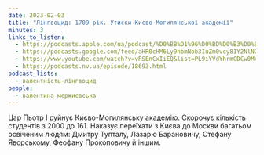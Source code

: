 ```yaml
---
date: 2023-02-03
title: "Лінгвоцид: 1709 рік. Утиски Києво-Могилянської академії"
minutes: 3
links_to_listen:
  - https://podcasts.apple.com/ua/podcast/%D0%BB%D1%96%D0%BD%D0%B3%D0%B2%D0%BE%D1%86%D0%B8%D0%B4-1709-%D1%80%D1%96%D0%BA-%D1%83%D1%82%D0%B8%D1%81%D0%BA%D0%B8-%D0%BA%D0%B8%D1%94%D0%B2%D0%BE-%D0%BC%D0%BE%D0%B3%D0%B8%D0%BB%D1%8F%D0%BD%D1%81%D1%8C%D0%BA%D0%BE%D1%97-%D0%B0%D0%BA%D0%B0%D0%B4%D0%B5%D0%BC%D1%96%D1%97/id1581632743?i=1000597850074
  - https://podcasts.google.com/feed/aHR0cHM6Ly9hbmNob3IuZm0vcy81Y2NlN2UzOC9wb2RjYXN0L3Jzcw/episode/ZTgyZjI5OWEtMDk2Ni00NWFkLTllNDAtNzhiMGZkNDdhZWMz?sa=X&ved=0CAUQkfYCahcKEwjovcTn7ZD-AhUAAAAAHQAAAAAQAQ
  - https://www.youtube.com/watch?v=vRSEnCxIiEQ&list=PL9iYVdYhrmCDCw0McsTih8NNb-pgF3FFY&index=3
  - https://podcasts.nv.ua/episode/18693.html
podcast_lists:
  - валентність-лінгвоцид
people:
  - валентина-мержиєвська
---
```


Цар Пьотр І руйнує Києво-Могилянську академію. Скорочує кількість студентів з
2000 до 161. Наказує переїхати з Києва до Москви багатьом освіченим людям:
Дмитру Тупталу, Лазарю Барановичу, Стефану Яворському, Феофану Прокоповичу й
іншим.
